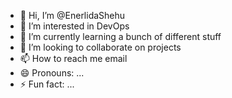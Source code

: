 - 👋 Hi, I’m @EnerlidaShehu
- 👀 I’m interested in DevOps
- 🌱 I’m currently learning a bunch of different stuff
- 💞️ I’m looking to collaborate on projects
- 📫 How to reach me email
- 😄 Pronouns: ...
- ⚡ Fun fact: ...

<!---
EnerlidaShehu/EnerlidaShehu is a ✨ special ✨ repository because its `README.md` (this file) appears on your GitHub profile.
You can click the Preview link to take a look at your changes.
--->
